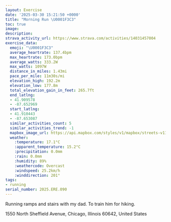 ```yaml
---
layout: Exercise
date: '2025-03-30 15:21:50 +0000'
title: "Morning Run \U0001F3C3"
toc: true
image:
description:
strava_activity_url: https://www.strava.com/activities/14031457004
exercise_data:
  emoji: "\U0001F3C3"
  average_heartrate: 137.4bpm
  max_heartrate: 173.0bpm
  average_watts: 333.2W
  max_watts: 1097W
  distance_in_miles: 1.43mi
  pace_per_mile: 11m30s/mi
  elevation_high: 192.2m
  elevation_low: 177.8m
  total_elevation_gain_in_feet: 265.7ft
  end_latlng:
  - 41.909578
  - -87.652969
  start_latlng:
  - 41.910443
  - -87.653087
  similar_activities_count: 5
  similar_activities_trend: -1
  mapbox_image_url: https://api.mapbox.com/styles/v1/mapbox/streets-v11/static/path-5+787af2-1.0(%7Dix~Frx~uOb%40YNS%3FESOKCfAKNOJ_%40JIF%40%40GH%40DDLDK%3FOE),pin-s-s+e5b22e(-87.65338,41.90895),pin-s-f+89ae00(-87.65268,41.908229999999996)/auto/800x800?access_token=pk.eyJ1Ijoiam9zaGJlY2ttYW4iLCJhIjoiY205eWR2aDd1MWZ6djJrbXc4a3M0bWZleiJ9.XiG9OWkNcZk2QzjJbxLB4A
  weather:
    :temperature: 17.1°C
    :apparent_temperature: 15.2°C
    :precipitation: 0.0mm
    :rain: 0.0mm
    :humidity: 89%
    :weathercode: Overcast
    :windspeed: 25.2km/h
    :winddirection: 201°
tags:
- running
serial_number: 2025.ERE.090
---
```

Running ramps and stairs with my dad. To train him for hiking.

1550 North Sheffield Avenue, Chicago, Illinois 60642, United States
